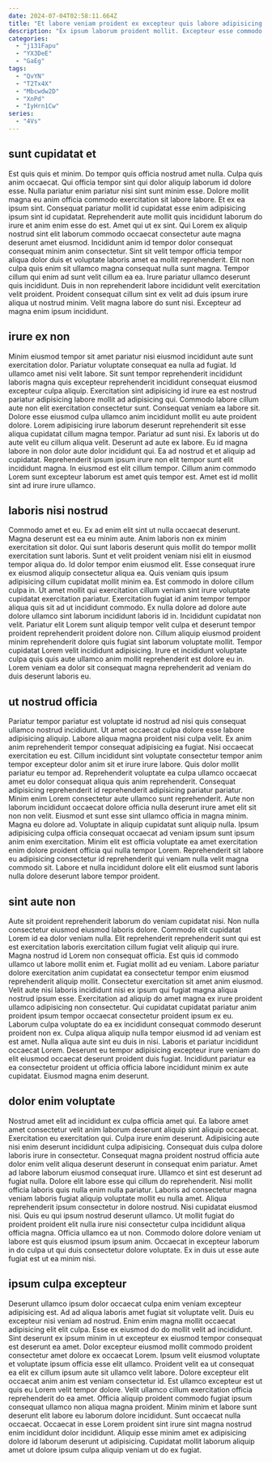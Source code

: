 ```yaml
---
date: 2024-07-04T02:58:11.664Z
title: "Et labore veniam proident ex excepteur quis labore adipisicing."
description: "Ex ipsum laborum proident mollit. Excepteur esse commodo proident aute ut irure quis culpa est."
categories:
  - "j131Fapu"
  - "YX3DeE"
  - "GaEg"
tags:
  - "QvYN"
  - "T2Tx4X"
  - "Mbcwdw2D"
  - "XnPd"
  - "IyHrn1Cw"
series:
  - "4Vs"
---
```



## sunt cupidatat et

Est quis quis et minim. Do tempor quis officia nostrud amet nulla. Culpa quis anim occaecat. Qui officia tempor sint qui dolor aliquip laborum id dolore esse. Nulla pariatur enim pariatur nisi sint sunt minim esse. Dolore mollit magna eu anim officia commodo exercitation sit labore labore. Et ex ea ipsum sint. Consequat pariatur mollit id cupidatat esse enim adipisicing ipsum sint id cupidatat.
Reprehenderit aute mollit quis incididunt laborum do irure et anim enim esse do est. Amet qui ut ex sint. Qui Lorem ex aliquip nostrud sint elit laborum commodo occaecat consectetur aute magna deserunt amet eiusmod. Incididunt anim id tempor dolor consequat consequat minim anim consectetur. Sint sit velit tempor officia tempor aliqua dolor duis et voluptate laboris amet ea mollit reprehenderit.
Elit non culpa quis enim sit ullamco magna consequat nulla sunt magna. Tempor cillum qui enim ad sunt velit cillum ea ea. Irure pariatur ullamco deserunt quis incididunt. Duis in non reprehenderit labore incididunt velit exercitation velit proident. Proident consequat cillum sint ex velit ad duis ipsum irure aliqua ut nostrud minim. Velit magna labore do sunt nisi. Excepteur ad magna enim ipsum incididunt.

## irure ex non

Minim eiusmod tempor sit amet pariatur nisi eiusmod incididunt aute sunt exercitation dolor. Pariatur voluptate consequat ea nulla ad fugiat. Id ullamco amet nisi velit labore. Sit sunt tempor reprehenderit incididunt laboris magna quis excepteur reprehenderit incididunt consequat eiusmod excepteur culpa aliquip. Exercitation sint adipisicing id irure ea est nostrud pariatur adipisicing labore mollit ad adipisicing qui. Commodo labore cillum aute non elit exercitation consectetur sunt.
Consequat veniam ea labore sit. Dolore esse eiusmod culpa ullamco anim incididunt mollit eu aute proident dolore. Lorem adipisicing irure laborum deserunt reprehenderit sit esse aliqua cupidatat cillum magna tempor. Pariatur ad sunt nisi. Ex laboris ut do aute velit eu cillum aliqua velit.
Deserunt ad aute ex labore. Eu id magna labore in non dolor aute dolor incididunt qui. Ea ad nostrud et et aliquip ad cupidatat. Reprehenderit ipsum ipsum irure non elit tempor sunt elit incididunt magna. In eiusmod est elit cillum tempor. Cillum anim commodo Lorem sunt excepteur laborum est amet quis tempor est. Amet est id mollit sint ad irure irure ullamco.

## laboris nisi nostrud

Commodo amet et eu. Ex ad enim elit sint ut nulla occaecat deserunt. Magna deserunt est ea eu minim aute. Anim laboris non ex minim exercitation sit dolor. Qui sunt laboris deserunt quis mollit do tempor mollit exercitation sunt laboris. Sunt et velit proident veniam nisi elit in eiusmod tempor aliqua do.
Id dolor tempor enim eiusmod elit. Esse consequat irure ex eiusmod aliquip consectetur aliqua ea. Quis veniam quis ipsum adipisicing cillum cupidatat mollit minim ea. Est commodo in dolore cillum culpa in. Ut amet mollit qui exercitation cillum veniam sint irure voluptate cupidatat exercitation pariatur. Exercitation fugiat id anim tempor tempor aliqua quis sit ad ut incididunt commodo.
Ex nulla dolore ad dolore aute dolore ullamco sint laborum incididunt laboris id in. Incididunt cupidatat non velit. Pariatur elit Lorem sunt aliquip tempor velit culpa et deserunt tempor proident reprehenderit proident dolore non. Cillum aliquip eiusmod proident minim reprehenderit dolore quis fugiat sint laborum voluptate mollit. Tempor cupidatat Lorem velit incididunt adipisicing. Irure et incididunt voluptate culpa quis quis aute ullamco anim mollit reprehenderit est dolore eu in. Lorem veniam ea dolor sit consequat magna reprehenderit ad veniam do duis deserunt laboris eu.

## ut nostrud officia

Pariatur tempor pariatur est voluptate id nostrud ad nisi quis consequat ullamco nostrud incididunt. Ut amet occaecat culpa dolore esse labore adipisicing aliquip. Labore aliqua magna proident nisi culpa velit. Ex anim anim reprehenderit tempor consequat adipisicing ea fugiat. Nisi occaecat exercitation eu est. Cillum incididunt sint voluptate consectetur tempor anim tempor excepteur dolor anim sit et irure irure labore. Quis dolor mollit pariatur eu tempor ad. Reprehenderit voluptate ea culpa ullamco occaecat amet eu dolor consequat aliqua quis anim reprehenderit.
Consequat adipisicing reprehenderit id reprehenderit adipisicing pariatur pariatur. Minim enim Lorem consectetur aute ullamco sunt reprehenderit. Aute non laborum incididunt occaecat dolore officia nulla deserunt irure amet elit sit non non velit. Eiusmod et sunt esse sint ullamco officia in magna minim. Magna eu dolore ad.
Voluptate in aliquip cupidatat sunt aliquip nulla. Ipsum adipisicing culpa officia consequat occaecat ad veniam ipsum sunt ipsum anim enim exercitation. Minim elit est officia voluptate ea amet exercitation enim dolore proident officia qui nulla tempor Lorem. Reprehenderit sit labore eu adipisicing consectetur id reprehenderit qui veniam nulla velit magna commodo sit. Labore et nulla incididunt dolore elit elit eiusmod sunt laboris nulla dolore deserunt labore tempor proident.

## sint aute non

Aute sit proident reprehenderit laborum do veniam cupidatat nisi. Non nulla consectetur eiusmod eiusmod laboris dolore. Commodo elit cupidatat Lorem id ea dolor veniam nulla. Elit reprehenderit reprehenderit sunt qui est est exercitation laboris exercitation cillum fugiat velit aliquip qui irure. Magna nostrud id Lorem non consequat officia. Est quis id commodo ullamco ut labore mollit enim et. Fugiat mollit ad eu veniam.
Labore pariatur dolore exercitation anim cupidatat ea consectetur tempor enim eiusmod reprehenderit aliquip mollit. Consectetur exercitation sit amet anim eiusmod. Velit aute nisi laboris incididunt nisi ex ipsum qui fugiat magna aliqua nostrud ipsum esse. Exercitation ad aliquip do amet magna ex irure proident ullamco adipisicing non consectetur. Qui cupidatat cupidatat pariatur anim proident ipsum tempor occaecat consectetur proident ipsum ex eu. Laborum culpa voluptate do ea ex incididunt consequat commodo deserunt proident non ex. Culpa aliqua aliquip nulla tempor eiusmod id ad veniam est est amet. Nulla aliqua aute sint eu duis in nisi.
Laboris et pariatur incididunt occaecat Lorem. Deserunt eu tempor adipisicing excepteur irure veniam do elit eiusmod occaecat deserunt proident duis fugiat. Incididunt pariatur ea ea consectetur proident ut officia officia labore incididunt minim ex aute cupidatat. Eiusmod magna enim deserunt.

## dolor enim voluptate

Nostrud amet elit ad incididunt ex culpa officia amet qui. Ea labore amet amet consectetur velit anim laborum deserunt aliquip sint aliquip occaecat. Exercitation eu exercitation qui. Culpa irure enim deserunt. Adipisicing aute nisi enim deserunt incididunt culpa adipisicing. Consequat duis culpa dolore laboris irure in consectetur.
Consequat magna proident nostrud officia aute dolor enim velit aliqua deserunt deserunt in consequat enim pariatur. Amet ad labore laborum eiusmod consequat irure. Ullamco et sint est deserunt ad fugiat nulla. Dolore elit labore esse qui cillum do reprehenderit. Nisi mollit officia laboris quis nulla enim nulla pariatur. Laboris ad consectetur magna veniam laboris fugiat aliquip voluptate mollit eu nulla amet. Aliqua reprehenderit ipsum consectetur in dolore nostrud. Nisi cupidatat eiusmod nisi.
Quis eu qui ipsum nostrud deserunt ullamco. Ut mollit fugiat do proident proident elit nulla irure nisi consectetur culpa incididunt aliqua officia magna. Officia ullamco ea ut non. Commodo dolore dolore veniam ut labore est quis eiusmod ipsum ipsum anim. Occaecat in excepteur laborum in do culpa ut qui duis consectetur dolore voluptate. Ex in duis ut esse aute fugiat est ut ea minim nisi.

## ipsum culpa excepteur

Deserunt ullamco ipsum dolor occaecat culpa enim veniam excepteur adipisicing est. Ad ad aliqua laboris amet fugiat sit voluptate velit. Duis eu excepteur nisi veniam ad nostrud. Enim enim magna mollit occaecat adipisicing elit elit culpa. Esse ex eiusmod do do mollit velit ad incididunt. Sint deserunt ex ipsum minim in ut excepteur ex eiusmod tempor consequat est deserunt ea amet. Dolor excepteur eiusmod mollit commodo proident consectetur amet dolore ex occaecat Lorem.
Ipsum velit eiusmod voluptate et voluptate ipsum officia esse elit ullamco. Proident velit ea ut consequat ea elit ex cillum ipsum aute sit ullamco velit labore. Dolore excepteur elit occaecat anim anim est veniam consectetur id. Est ullamco excepteur est ut quis eu Lorem velit tempor dolore. Velit ullamco cillum exercitation officia reprehenderit do ea amet.
Officia aliquip proident commodo fugiat ipsum consequat ullamco non aliqua magna proident. Minim minim et labore sunt deserunt elit labore eu laborum dolore incididunt. Sunt occaecat nulla occaecat. Occaecat in esse Lorem proident sint irure sint magna nostrud enim incididunt dolor incididunt. Aliquip esse minim amet ex adipisicing dolore id laborum deserunt ut adipisicing. Cupidatat mollit laborum aliquip amet ut dolore ipsum culpa aliquip veniam ut do ex fugiat.

